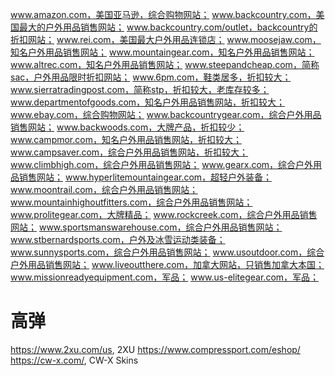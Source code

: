 www.amazon.com，美国亚马逊，综合购物网站；
www.backcountry.com，美国最大的户外用品销售网站；
www.backcountry.com/outlet，backcountry的折扣网站；
www.rei.com，美国最大户外用品连锁店；
www.moosejaw.com，知名户外用品销售网站；
www.mountaingear.com，知名户外用品销售网站；
www.altrec.com，知名户外用品销售网站；
www.steepandcheap.com，简称sac，户外用品限时折扣网站；
www.6pm.com，鞋类居多，折扣较大；
www.sierratradingpost.com，简称stp，折扣较大，老库存较多；
www.departmentofgoods.com，知名户外用品销售网站，折扣较大；
www.ebay.com，综合购物网站；
www.backcountrygear.com，综合户外用品销售网站；
www.backwoods.com，大牌产品，折扣较少；
www.campmor.com，知名户外用品销售网站，折扣较大；
www.campsaver.com，综合户外用品销售网站，折扣较大；
www.climbhigh.com，综合户外用品销售网站；
www.gearx.com，综合户外用品销售网站；
www.hyperlitemountaingear.com，超轻户外装备；
www.moontrail.com，综合户外用品销售网站；
www.mountainhighoutfitters.com，综合户外用品销售网站；
www.prolitegear.com，大牌精品；
www.rockcreek.com，综合户外用品销售网站；
www.sportsmanswarehouse.com，综合户外用品销售网站；
www.stbernardsports.com，户外及冰雪运动类装备；
www.sunnysports.com，综合户外用品销售网站；
www.usoutdoor.com，综合户外用品销售网站；
www.liveoutthere.com，加拿大网站，只销售加拿大本国；
www.missionreadyequipment.com，军品；
www.us-elitegear.com，军品；

# 高弹
https://www.2xu.com/us, 2XU
https://www.compressport.com/eshop/
https://cw-x.com/, CW-X
Skins



